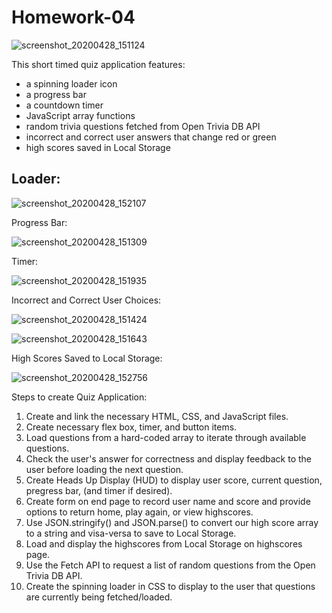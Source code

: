 # Homework-04

![screenshot_20200428_151124](https://user-images.githubusercontent.com/61606793/80542837-9a7e7300-8962-11ea-9aea-0650f6db82b6.png)



This short timed quiz application features: 
  - a spinning loader icon
  - a progress bar
  - a countdown timer
  - JavaScript array functions
  - random trivia questions fetched from Open Trivia DB API
  - incorrect and correct user answers that change red or green
  - high scores saved in Local Storage
  
  
<h2>Loader:</h2>


  ![screenshot_20200428_152107](https://user-images.githubusercontent.com/61606793/80543542-f09fe600-8963-11ea-8d8a-1c5a58707dd2.png)

Progress Bar:


  ![screenshot_20200428_151309](https://user-images.githubusercontent.com/61606793/80543613-1dec9400-8964-11ea-845a-54b7892f3091.png)


Timer: 

  ![screenshot_20200428_151935](https://user-images.githubusercontent.com/61606793/80544180-5476de80-8965-11ea-8728-f9e1c8ebc144.png)



Incorrect and Correct User Choices:


  ![screenshot_20200428_151424](https://user-images.githubusercontent.com/61606793/80543653-3bb9f900-8964-11ea-8bd8-6c7e47926215.png)

  ![screenshot_20200428_151643](https://user-images.githubusercontent.com/61606793/80543691-4ffdf600-8964-11ea-9c61-bbe77938d691.png)
 
High Scores Saved to Local Storage:


  ![screenshot_20200428_152756](https://user-images.githubusercontent.com/61606793/80543970-e0d4d180-8964-11ea-9f85-288945eb9435.png)



Steps to create Quiz Application:

   1. Create and link the necessary HTML, CSS, and JavaScript files. 
   2. Create necessary flex box, timer, and button items. 
   3. Load questions from a hard-coded array to iterate through available questions. 
   4. Check the user's answer for correctness and display feedback to the user before loading the next question.
   5. Create Heads Up Display (HUD) to display user score, current question, pregress bar, (and timer if desired). 
   6. Create form on end page to record user name and score and provide options to return home, play again, or view highscores.
   7. Use JSON.stringify() and JSON.parse() to convert our high score array to a string and visa-versa to save to Local Storage.
   8. Load and display the highscores from Local Storage on highscores page.
   9. Use the Fetch API to request a list of random questions from the Open Trivia DB API. 
   10. Create the spinning loader in CSS to display to the user that questions are currently being fetched/loaded. 
   


  
  



